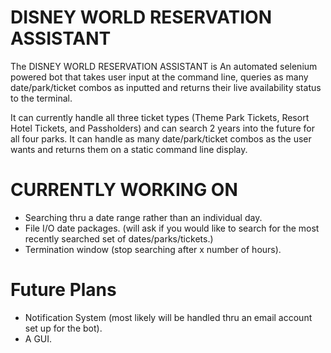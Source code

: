 # DISNEY WORLD RESERVATION ASSISTANT
The DISNEY WORLD RESERVATION ASSISTANT is An automated selenium powered bot that takes user input at the command line, queries as many date/park/ticket combos as inputted and returns their live availability status to the terminal.

It can currently handle all three ticket types (Theme Park Tickets, Resort Hotel Tickets, and Passholders) and can search 2 years into the future for all four parks. It can handle as many date/park/ticket combos as the user wants and returns them on a static command line display. 

# CURRENTLY WORKING ON
- Searching thru a date range rather than an individual day.
- File I/O date packages. (will ask if you would like to search for the most recently searched set of dates/parks/tickets.)
- Termination window (stop searching after x number of hours).

# Future Plans
- Notification System (most likely will be handled thru an email account set up for the bot). 
- A GUI. 

